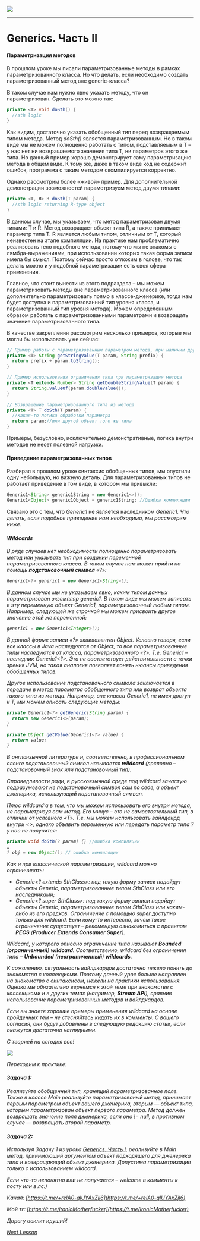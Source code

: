 ![](../../commonmedia/header.png)

***

   

Generics. Часть II
==================

  

#### Параметризация методов

В прошлом уроке мы писали параметризованные методы в рамках параметризованного класса. Но что делать, если необходимо создать параметризованный метод вне generic-класса?

В таком случае нам нужно явно указать методу, что он параметризован. Сделать это можно так:

```java
private <T> void doSth() {
  //sth logic
}
```

Как видим, достаточно указать обобщенный тип перед возвращаемым типом метода. Метод _doSth()_ является параметризованным. Но в таком виде мы не можем полноценно работать с типом, подставляемым в T – у нас нет ни возвращаемого значения типа T, ни параметров этого же типа. Но данный пример хорошо демонстрирует саму параметризацию метода в общем виде. К тому же, даже в таком виде код не содержит ошибок, программа с таким методом скомпилируется корректно.

Однако рассмотрим более «живой» пример. Для дополнительной демонстрации возможностей параметризуем метод двумя типами:

```java
private <T, R> R doSth(T param) {
  //sth logic returning R-type object
}
```

В данном случае, мы указываем, что метод параметризован двумя типами: T и R. Метод возвращает объект типа R, а также принимает параметр типа T. R является любым типом, отличным от T, который неизвестен на этапе компиляции. На практике нам проблематично реализовать тело подобного метода, потому что мы не знакомы с лямбда-выражениями, при использовании которых такая форма записи имела бы смысл. Поэтому сейчас просто отложим в голове, что так делать можно и у подобной параметризации есть своя сфера применения.

Главное, что стоит вынести из этого подраздела – мы можем параметризовать методы вне параметризованного класса (или дополнительно параметризовать прямо в классе-дженерике, тогда нам будет доступна и параметризованный тип уровня класса, и параметризованный тип уровня метода). Можем определенным образом работать с параметризованными параметрами и возвращать значение параметризованного типа.

В качестве закрепления рассмотрим несколько примеров, которые мы могли бы использовать уже сейчас:

```java
// Пример работы с параметризованным параметром метода, при наличии других параметров
private <T> String getStringValue(T param, String prefix) {
  return prefix + param.toString();
}

// Пример использования ограничения типа при параметризации метода
private <T extends Number> String getDoubleStringValue(T param) {
  return String.valueOf(param.doubleValue());
}

// Возвращение параметризованного типа из метода
private <T> T doSth(T param) {
  //какая-то логика обработки параметра
  return param;//или другой объект того же типа
}
```

Примеры, безусловно, исключительно демонстративные, логика внутри методов не несет полезной нагрузки.

  

#### Приведение параметризованных типов

Разбирая в прошлом уроке синтаксис обобщенных типов, мы опустили одну небольшую, но важную деталь. Для параметризованных типов не работает приведение в том виде, в котором мы привыкли:

```java
Generic1<String> generic1String = new Generic1<>();
Generic1<Object> generic1Object = generic1String; //Ошибка компиляции
```

Связано это с тем, что _Generic1<String>_ не является наследником _Generic1<Object>_. Что делать, если подобное приведение нам необходимо, мы рассмотрим ниже.

  

#### Wildcards

В ряде случаев нет необходимости полноценно параметризовать метод или указывать тип при создании переменной параметризованного класса. В таком случае нам может прийти на помощь **подстановочный символ** «?»:

```java
Generic1<?> generic1 = new Generic1<String>();
```

В данном случае мы не указываем явно, каким типом данных параметризован экземпляр _generic1_. В таком виде мы можем записать в эту переменную объект _Generic1_, параметризованный любым типом. Например, следующей же строчкой мы можем присвоить другое значение этой же переменной:

```java
generic1 = new Generic1<Integer>();
```

В данной форме записи «?» эквивалентен _Object_. Условно говоря, если все классы в Java наследуются от _Object_, то все параметризованные типы наследуются от класса, параметризованного «?». Т.е. _Generic1<String>_ – наследник _Generic1<?>_. Это не соответствует действительности с точки зрения JVM, но такая аналогия позволяет понять нюансы приведения обобщенных типов.

Другое использование подстановочного символа заключается в передаче в метод параметра обобщенного типа или возврат объекта такого типа из метода. Например, вне класса _Generic1_, не имея доступ к T, мы можем описать следующие методы:

```java
private Generic1<?> getGeneric(String param) {
  return new Generic1<>(param);
}

private Object getValue(Generic1<?> value) {
  return value;
}


```

В англоязычной литературе и, соответственно, в профессиональном сленге подстановочный символ называется **wildcard** (дословно – подстановочный знак или подстановочный тип).

Справедливости ради, в русскоязычной среде под wildcard зачастую подразумевают не подстановочный символ сам по себе, а объект дженерика, использующий подстановочный символ.

Плюс wildcard’а в том, что мы можем использовать его внутри метода, не параметризуя сам метод. Его минус – это не самостоятельный тип, в отличии от условного «T». Т.е. мы можем использовать вайлдакрд внутри <>, однако объявить переменную или передать параметр типа ? у нас не получится:

```java
private void doSth(? param) {} //ошибка компиляции
…
? obj = new Object(); // ошибка компиляции
```

Как и при классической параметризации, wildcard можно ограничивать:

*   _Generic<? extends SthClass>_: под такую форму записи подойдут объекты _Generic_, параметризованные типом _SthClass_ или его наследниками;
*   _Generic<? super SthClass>_: под такую форму записи подойдут объекты _Generic_, параметризованные типом _SthClass_ или каким-либо из его предков. Ограничение с помощью _super_ доступно только для wildcard. Если кому-то интересно, зачем такое ограничение существует – рекомендую ознакомиться с правилом **PECS** (**Producer Extends Consumer Super**).

Wildcard, у которого описано ограничение типа называют **Bounded** (**ограниченный**) **wildcard**. Соответственно, wildcard без ограничения типа – **Unbounded** (**неограниченный**) **wildcards**.

К сожалению, актуальность вайлдкардов достаточно тяжело понять до знакомства с коллекциями. Поэтому данный урок больше направлен на знакомство с синтаксисом, нежели на практики использования. Однако мы обязательно вернемся к этой теме при знакомстве с коллекциями и в других темах (например, **Stream API**), сравнив использование параметризованных методов и вайлдкардов.

Если вы знаете хорошие примеры применения wildcard на основе пройденных тем – не стесняйтесь кидать их в комменты. С вашего согласия, они будут добавлены в следующую редакцию статьи, если окажутся достаточно наглядными.

С теорией на сегодня все!

![](../../commonmedia/footer.png)

  

Переходим к практике:

#### Задача 1:

Реализуйте обобщенный тип, хранящий параметризованное поле. Также в классе Main реализуйте параметризованый метод, принимает первым параметром объект вашего дженерика, вторым — объект типа, которым параметризован объект первого параметра. Метод должен возвращать значение поля дженерика, если оно != null, в противном случае — возвращать второй параметр.

  

#### Задача 2:

Используя Задачу 1 из урока [Generics. Часть I](/Generics-Chast-I-12-12), реализуйте в Main метод, принимающий аргументом объект подходящего для дженерика типа и возвращающий объект дженерика. Допустима параметризация только с использованием wildcard.

  

Если что-то непонятно или не получается – welcome в комменты к посту или в лс:)

Канал: [https://t.me/+relA0-qlUYAxZjI6](https://t.me/+relA0-qlUYAxZjI6)

Мой тг: [https://t.me/ironicMotherfucker](https://t.me/ironicMotherfucker)

_Дорогу осилит идущий!_

[Next Lesson](../30/Regulyarnye-vyrazheniya.md)
